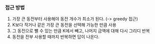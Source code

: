 <h3>접근 방법</h3>

1. 가장 큰 동전부터 사용해야 동전 개수가 최소가 된다. (-> greedy 접근)
2. K보다 작거나 같은 가장 큰 동전을 선택해 가능한 만큼 사용
3. 그 동전으로 뺄 수 있는 만큼 K에서 빼고, 나머지 금액에 대해 다시 그리디 반복
4. 동전을 전부 사용할 때까지 반복하면 답이 나온다.